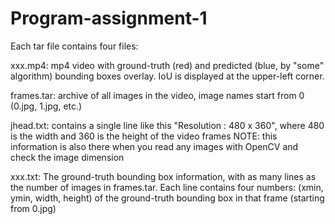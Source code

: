 # Program-assignment-1

Each tar file contains four files:

xxx.mp4:    mp4 video with ground-truth (red) and predicted (blue, by "some" algorithm) bounding boxes overlay. IoU is displayed at the upper-left corner.

frames.tar: archive of all images in the video, image names start from 0 (0.jpg, 1.jpg, etc.)

jhead.txt:  contains a single line like this "Resolution   : 480 x 360", where 480 is the width and 360 is the height of the video frames
            NOTE: this information is also there when you read any images with OpenCV and check the image dimension
            
xxx.txt:    The ground-truth bounding box information, with as many lines as the number of images in frames.tar. Each line contains four numbers: (xmin, ymin, width, height) of the ground-truth bounding box in that frame  (starting from 0.jpg)
